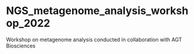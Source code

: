 # NGS_metagenome_analysis_workshop_2022
Workshop on metagenome analysis conducted in collaboration with AGT Biosciences
